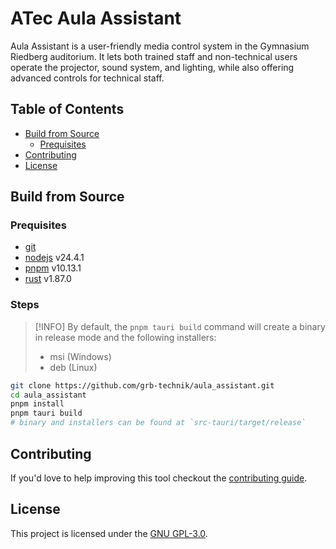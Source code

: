 # ATec Aula Assistant

Aula Assistant is a user-friendly media control system in the Gymnasium Riedberg auditorium.
It lets both trained staff and non-technical users operate the projector, sound system, and lighting,
while also offering advanced controls for technical staff.

## Table of Contents

- [Build from Source](#build-from-source)
    - [Prequisites](#prequisites)
- [Contributing](#contributing)
- [License](#license)

## Build from Source

### Prequisites

- [git](https://git-scm.com/downloads)
- [nodejs](https://nodejs.org/en/download) v24.4.1
- [pnpm](https://pnpm.io/installation) v10.13.1
- [rust](https://www.rust-lang.org/tools/install) v1.87.0

### Steps

> [!INFO]
> By default, the `pnpm tauri build` command will create a binary in release mode and the following installers:
> - msi (Windows)
> - deb (Linux)

```bash
git clone https://github.com/grb-technik/aula_assistant.git
cd aula_assistant
pnpm install
pnpm tauri build
# binary and installers can be found at `src-tauri/target/release`
```

## Contributing

If you'd love to help improving this tool checkout the [contributing guide](CONTRIBUTING.md).

## License

This project is licensed under the [GNU GPL-3.0](LICENSE.txt).
